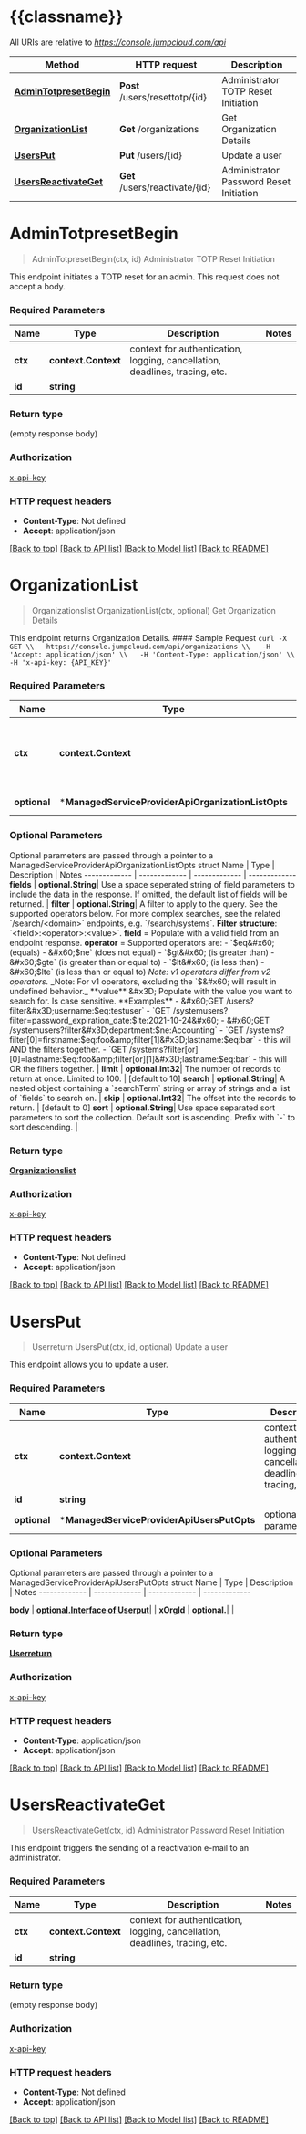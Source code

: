 # {{classname}}

All URIs are relative to *https://console.jumpcloud.com/api*

Method | HTTP request | Description
------------- | ------------- | -------------
[**AdminTotpresetBegin**](ManagedServiceProviderApi.md#AdminTotpresetBegin) | **Post** /users/resettotp/{id} | Administrator TOTP Reset Initiation
[**OrganizationList**](ManagedServiceProviderApi.md#OrganizationList) | **Get** /organizations | Get Organization Details
[**UsersPut**](ManagedServiceProviderApi.md#UsersPut) | **Put** /users/{id} | Update a user
[**UsersReactivateGet**](ManagedServiceProviderApi.md#UsersReactivateGet) | **Get** /users/reactivate/{id} | Administrator Password Reset Initiation

# **AdminTotpresetBegin**
> AdminTotpresetBegin(ctx, id)
Administrator TOTP Reset Initiation

This endpoint initiates a TOTP reset for an admin. This request does not accept a body.

### Required Parameters

Name | Type | Description  | Notes
------------- | ------------- | ------------- | -------------
 **ctx** | **context.Context** | context for authentication, logging, cancellation, deadlines, tracing, etc.
  **id** | **string**|  | 

### Return type

 (empty response body)

### Authorization

[x-api-key](../README.md#x-api-key)

### HTTP request headers

 - **Content-Type**: Not defined
 - **Accept**: application/json

[[Back to top]](#) [[Back to API list]](../README.md#documentation-for-api-endpoints) [[Back to Model list]](../README.md#documentation-for-models) [[Back to README]](../README.md)

# **OrganizationList**
> Organizationslist OrganizationList(ctx, optional)
Get Organization Details

This endpoint returns Organization Details.  #### Sample Request  ``` curl -X GET \\   https://console.jumpcloud.com/api/organizations \\   -H 'Accept: application/json' \\   -H 'Content-Type: application/json' \\   -H 'x-api-key: {API_KEY}'   ```

### Required Parameters

Name | Type | Description  | Notes
------------- | ------------- | ------------- | -------------
 **ctx** | **context.Context** | context for authentication, logging, cancellation, deadlines, tracing, etc.
 **optional** | ***ManagedServiceProviderApiOrganizationListOpts** | optional parameters | nil if no parameters

### Optional Parameters
Optional parameters are passed through a pointer to a ManagedServiceProviderApiOrganizationListOpts struct
Name | Type | Description  | Notes
------------- | ------------- | ------------- | -------------
 **fields** | **optional.String**| Use a space seperated string of field parameters to include the data in the response. If omitted, the default list of fields will be returned.  | 
 **filter** | **optional.String**| A filter to apply to the query. See the supported operators below. For more complex searches, see the related &#x60;/search/&lt;domain&gt;&#x60; endpoints, e.g. &#x60;/search/systems&#x60;.  **Filter structure**: &#x60;&lt;field&gt;:&lt;operator&gt;:&lt;value&gt;&#x60;.  **field** &#x3D; Populate with a valid field from an endpoint response.  **operator** &#x3D; Supported operators are: - &#x60;$eq&#x60; (equals) - &#x60;$ne&#x60; (does not equal) - &#x60;$gt&#x60; (is greater than) - &#x60;$gte&#x60; (is greater than or equal to) - &#x60;$lt&#x60; (is less than) - &#x60;$lte&#x60; (is less than or equal to)  _Note: v1 operators differ from v2 operators._  _Note: For v1 operators, excluding the &#x60;$&#x60; will result in undefined behavior._  **value** &#x3D; Populate with the value you want to search for. Is case sensitive.  **Examples** - &#x60;GET /users?filter&#x3D;username:$eq:testuser&#x60; - &#x60;GET /systemusers?filter&#x3D;password_expiration_date:$lte:2021-10-24&#x60; - &#x60;GET /systemusers?filter&#x3D;department:$ne:Accounting&#x60; - &#x60;GET /systems?filter[0]&#x3D;firstname:$eq:foo&amp;filter[1]&#x3D;lastname:$eq:bar&#x60; - this will    AND the filters together. - &#x60;GET /systems?filter[or][0]&#x3D;lastname:$eq:foo&amp;filter[or][1]&#x3D;lastname:$eq:bar&#x60; - this will    OR the filters together. | 
 **limit** | **optional.Int32**| The number of records to return at once. Limited to 100. | [default to 10]
 **search** | **optional.String**| A nested object containing a &#x60;searchTerm&#x60; string or array of strings and a list of &#x60;fields&#x60; to search on. | 
 **skip** | **optional.Int32**| The offset into the records to return. | [default to 0]
 **sort** | **optional.String**| Use space separated sort parameters to sort the collection. Default sort is ascending. Prefix with &#x60;-&#x60; to sort descending.  | 

### Return type

[**Organizationslist**](organizationslist.md)

### Authorization

[x-api-key](../README.md#x-api-key)

### HTTP request headers

 - **Content-Type**: Not defined
 - **Accept**: application/json

[[Back to top]](#) [[Back to API list]](../README.md#documentation-for-api-endpoints) [[Back to Model list]](../README.md#documentation-for-models) [[Back to README]](../README.md)

# **UsersPut**
> Userreturn UsersPut(ctx, id, optional)
Update a user

This endpoint allows you to update a user.

### Required Parameters

Name | Type | Description  | Notes
------------- | ------------- | ------------- | -------------
 **ctx** | **context.Context** | context for authentication, logging, cancellation, deadlines, tracing, etc.
  **id** | **string**|  | 
 **optional** | ***ManagedServiceProviderApiUsersPutOpts** | optional parameters | nil if no parameters

### Optional Parameters
Optional parameters are passed through a pointer to a ManagedServiceProviderApiUsersPutOpts struct
Name | Type | Description  | Notes
------------- | ------------- | ------------- | -------------

 **body** | [**optional.Interface of Userput**](Userput.md)|  | 
 **xOrgId** | **optional.**|  | 

### Return type

[**Userreturn**](userreturn.md)

### Authorization

[x-api-key](../README.md#x-api-key)

### HTTP request headers

 - **Content-Type**: application/json
 - **Accept**: application/json

[[Back to top]](#) [[Back to API list]](../README.md#documentation-for-api-endpoints) [[Back to Model list]](../README.md#documentation-for-models) [[Back to README]](../README.md)

# **UsersReactivateGet**
> UsersReactivateGet(ctx, id)
Administrator Password Reset Initiation

This endpoint triggers the sending of a reactivation e-mail to an administrator.

### Required Parameters

Name | Type | Description  | Notes
------------- | ------------- | ------------- | -------------
 **ctx** | **context.Context** | context for authentication, logging, cancellation, deadlines, tracing, etc.
  **id** | **string**|  | 

### Return type

 (empty response body)

### Authorization

[x-api-key](../README.md#x-api-key)

### HTTP request headers

 - **Content-Type**: Not defined
 - **Accept**: application/json

[[Back to top]](#) [[Back to API list]](../README.md#documentation-for-api-endpoints) [[Back to Model list]](../README.md#documentation-for-models) [[Back to README]](../README.md)

